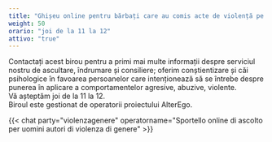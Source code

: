```yaml
---
title: "Ghișeu online pentru bărbați care au comis acte de violență pe bază de gen"
weight: 50
orario: "joi de la 11 la 12"
attivo: "true"
---
```


Contactați acest birou pentru a primi mai multe informații despre serviciul nostru de ascultare, îndrumare și consiliere; oferim conștientizare și căi psihologice în favoarea persoanelor care intenționează să se întrebe despre punerea în aplicare a comportamentelor agresive, abuzive, violente.  
Vă așteptăm joi de la 11 la 12.  
Biroul este gestionat de operatorii proiectului AlterEgo.

{{< chat party="violenzagenere" operatorname="Sportello online di ascolto per uomini autori di violenza di genere" >}}
